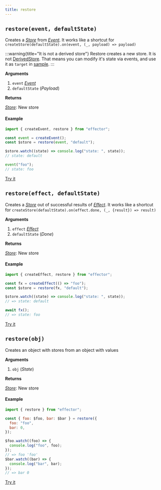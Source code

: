 ```yaml
---
title: restore
---
```


## `restore(event, defaultState)`

Creates a [_Store_](/en/api/effector/Store) from [_Event_](/en/api/effector/Event).
It works like a shortcut for `createStore(defaultState).on(event, (_, payload) => payload)`

:::warning{title="It is not a derived store"}
Restore creates a new store. It is not [DerivedStore](/en/api/effector/Store#derived). That means you can modify it's state via events, and use it as `target` in [sample](/en/api/effector/sample).
:::

**Arguments**

1. `event` [_Event_](/en/api/effector/Event)
2. `defaultState` (_Payload_)

**Returns**

[_Store_](/en/api/effector/Store): New store

#### Example

```js
import { createEvent, restore } from "effector";

const event = createEvent();
const $store = restore(event, "default");

$store.watch((state) => console.log("state: ", state));
// state: default

event("foo");
// state: foo
```

[Try it](https://share.effector.dev/MGGQnTlQ)

## `restore(effect, defaultState)`

Creates a [_Store_](/en/api/effector/Store) out of successful results of [_Effect_](/en/api/effector/Effect).
It works like a shortcut for `createStore(defaultState).on(effect.done, (_, {result}) => result)`

**Arguments**

1. `effect` [_Effect_](/en/api/effector/Effect)
2. `defaultState` (_Done_)

**Returns**

[_Store_](/en/api/effector/Store): New store

#### Example

```js
import { createEffect, restore } from "effector";

const fx = createEffect(() => "foo");
const $store = restore(fx, "default");

$store.watch((state) => console.log("state: ", state));
// => state: default

await fx();
// => state: foo
```

[Try it](https://share.effector.dev/tP6RQsri)

## `restore(obj)`

Creates an object with stores from an object with values

**Arguments**

1. `obj` (_State_)

**Returns**

[_Store_](/en/api/effector/Store): New store

#### Example

```js
import { restore } from "effector";

const { foo: $foo, bar: $bar } = restore({
  foo: "foo",
  bar: 0,
});

$foo.watch((foo) => {
  console.log("foo", foo);
});
// => foo 'foo'
$bar.watch((bar) => {
  console.log("bar", bar);
});
// => bar 0
```

[Try it](https://share.effector.dev/NQX0kotI)

